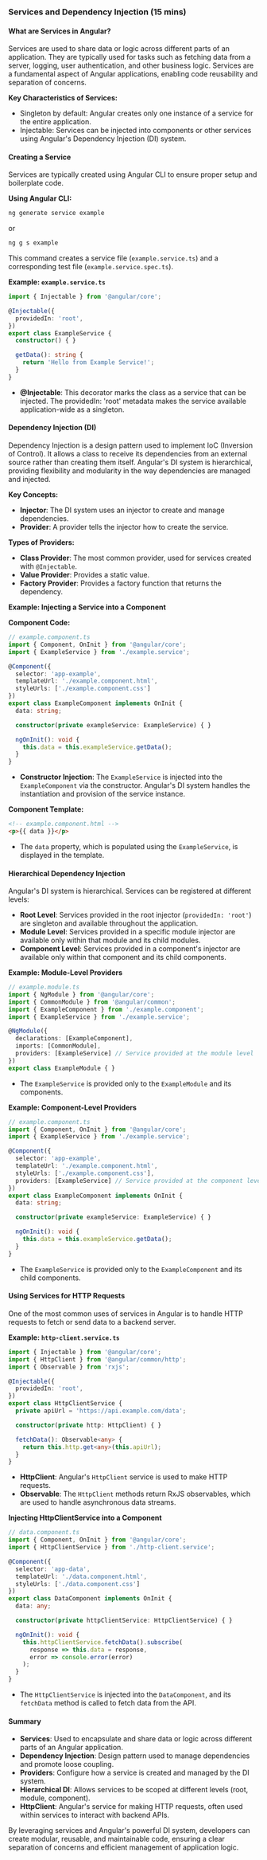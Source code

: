 ### Services and Dependency Injection (15 mins)

#### What are Services in Angular?
Services are used to share data or logic across different parts of an application. They are typically used for tasks such as fetching data from a server, logging, user authentication, and other business logic. Services are a fundamental aspect of Angular applications, enabling code reusability and separation of concerns.

**Key Characteristics of Services:**
- Singleton by default: Angular creates only one instance of a service for the entire application.
- Injectable: Services can be injected into components or other services using Angular's Dependency Injection (DI) system.

#### Creating a Service
Services are typically created using Angular CLI to ensure proper setup and boilerplate code.

**Using Angular CLI:**
```bash
ng generate service example
```
or
```bash
ng g s example
```
This command creates a service file (`example.service.ts`) and a corresponding test file (`example.service.spec.ts`).

**Example: `example.service.ts`**
```typescript
import { Injectable } from '@angular/core';

@Injectable({
  providedIn: 'root',
})
export class ExampleService {
  constructor() { }

  getData(): string {
    return 'Hello from Example Service!';
  }
}
```
- **@Injectable**: This decorator marks the class as a service that can be injected. The providedIn: 'root' metadata makes the service available application-wide as a singleton.

#### Dependency Injection (DI)
Dependency Injection is a design pattern used to implement IoC (Inversion of Control). It allows a class to receive its dependencies from an external source rather than creating them itself. Angular's DI system is hierarchical, providing flexibility and modularity in the way dependencies are managed and injected.

**Key Concepts:**
- **Injector**: The DI system uses an injector to create and manage dependencies.
- **Provider**: A provider tells the injector how to create the service.

**Types of Providers:**
- **Class Provider**: The most common provider, used for services created with `@Injectable`.
- **Value Provider**: Provides a static value.
- **Factory Provider**: Provides a factory function that returns the dependency.

**Example: Injecting a Service into a Component**

**Component Code:**
```typescript
// example.component.ts
import { Component, OnInit } from '@angular/core';
import { ExampleService } from './example.service';

@Component({
  selector: 'app-example',
  templateUrl: './example.component.html',
  styleUrls: ['./example.component.css']
})
export class ExampleComponent implements OnInit {
  data: string;

  constructor(private exampleService: ExampleService) { }

  ngOnInit(): void {
    this.data = this.exampleService.getData();
  }
}
```
- **Constructor Injection**: The `ExampleService` is injected into the `ExampleComponent` via the constructor. Angular's DI system handles the instantiation and provision of the service instance.

**Component Template:**
```html
<!-- example.component.html -->
<p>{{ data }}</p>
```
- The `data` property, which is populated using the `ExampleService`, is displayed in the template.

#### Hierarchical Dependency Injection
Angular's DI system is hierarchical. Services can be registered at different levels:
- **Root Level**: Services provided in the root injector (`providedIn: 'root'`) are singleton and available throughout the application.
- **Module Level**: Services provided in a specific module injector are available only within that module and its child modules.
- **Component Level**: Services provided in a component's injector are available only within that component and its child components.

**Example: Module-Level Providers**
```typescript
// example.module.ts
import { NgModule } from '@angular/core';
import { CommonModule } from '@angular/common';
import { ExampleComponent } from './example.component';
import { ExampleService } from './example.service';

@NgModule({
  declarations: [ExampleComponent],
  imports: [CommonModule],
  providers: [ExampleService] // Service provided at the module level
})
export class ExampleModule { }
```
- The `ExampleService` is provided only to the `ExampleModule` and its components.

**Example: Component-Level Providers**
```typescript
// example.component.ts
import { Component, OnInit } from '@angular/core';
import { ExampleService } from './example.service';

@Component({
  selector: 'app-example',
  templateUrl: './example.component.html',
  styleUrls: ['./example.component.css'],
  providers: [ExampleService] // Service provided at the component level
})
export class ExampleComponent implements OnInit {
  data: string;

  constructor(private exampleService: ExampleService) { }

  ngOnInit(): void {
    this.data = this.exampleService.getData();
  }
}
```
- The `ExampleService` is provided only to the `ExampleComponent` and its child components.

#### Using Services for HTTP Requests
One of the most common uses of services in Angular is to handle HTTP requests to fetch or send data to a backend server.

**Example: `http-client.service.ts`**
```typescript
import { Injectable } from '@angular/core';
import { HttpClient } from '@angular/common/http';
import { Observable } from 'rxjs';

@Injectable({
  providedIn: 'root',
})
export class HttpClientService {
  private apiUrl = 'https://api.example.com/data';

  constructor(private http: HttpClient) { }

  fetchData(): Observable<any> {
    return this.http.get<any>(this.apiUrl);
  }
}
```
- **HttpClient**: Angular's `HttpClient` service is used to make HTTP requests.
- **Observable**: The `HttpClient` methods return RxJS observables, which are used to handle asynchronous data streams.

**Injecting HttpClientService into a Component**
```typescript
// data.component.ts
import { Component, OnInit } from '@angular/core';
import { HttpClientService } from './http-client.service';

@Component({
  selector: 'app-data',
  templateUrl: './data.component.html',
  styleUrls: ['./data.component.css']
})
export class DataComponent implements OnInit {
  data: any;

  constructor(private httpClientService: HttpClientService) { }

  ngOnInit(): void {
    this.httpClientService.fetchData().subscribe(
      response => this.data = response,
      error => console.error(error)
    );
  }
}
```
- The `HttpClientService` is injected into the `DataComponent`, and its `fetchData` method is called to fetch data from the API.

#### Summary
- **Services**: Used to encapsulate and share data or logic across different parts of an Angular application.
- **Dependency Injection**: Design pattern used to manage dependencies and promote loose coupling.
- **Providers**: Configure how a service is created and managed by the DI system.
- **Hierarchical DI**: Allows services to be scoped at different levels (root, module, component).
- **HttpClient**: Angular's service for making HTTP requests, often used within services to interact with backend APIs.

By leveraging services and Angular's powerful DI system, developers can create modular, reusable, and maintainable code, ensuring a clear separation of concerns and efficient management of application logic.